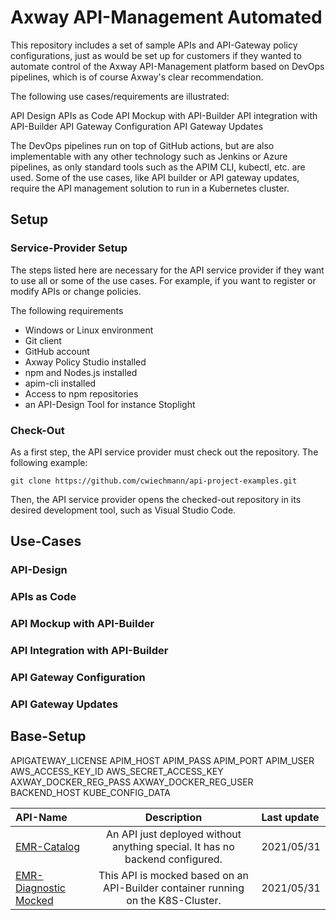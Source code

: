 # Axway API-Management Automated

This repository includes a set of sample APIs and API-Gateway policy configurations, just as would be set up for customers if they wanted to automate control of the Axway API-Management platform based on DevOps pipelines, which is of course Axway's clear recommendation.

The following use cases/requirements are illustrated:

API Design
APIs as Code
API Mockup with API-Builder
API integration with API-Builder
API Gateway Configuration
API Gateway Updates

The DevOps pipelines run on top of GitHub actions, but are also implementable with any other technology such as Jenkins or Azure pipelines, as only standard tools such as the APIM CLI, kubectl, etc. are used. 
Some of the use cases, like API builder or API gateway updates, require the API management solution to run in a Kubernetes cluster.

## Setup 

### Service-Provider Setup

The steps listed here are necessary for the API service provider if they want to use all or some of the use cases. For example, if you want to register or modify APIs or change policies.

The following requirements
- Windows or Linux environment
- Git client
- GitHub account
- Axway Policy Studio installed
- npm and Nodes.js installed
- apim-cli installed
- Access to npm repositories
- an API-Design Tool for instance Stoplight

### Check-Out

As a first step, the API service provider must check out the repository. The following example:
```
git clone https://github.com/cwiechmann/api-project-examples.git
```

Then, the API service provider opens the checked-out repository in its desired development tool, such as Visual Studio Code.

## Use-Cases

### API-Design

### APIs as Code

### API Mockup with API-Builder

### API Integration with API-Builder

### API Gateway Configuration

### API Gateway Updates


## Base-Setup

APIGATEWAY_LICENSE
APIM_HOST
APIM_PASS
APIM_PORT
APIM_USER
AWS_ACCESS_KEY_ID
AWS_SECRET_ACCESS_KEY
AXWAY_DOCKER_REG_PASS
AXWAY_DOCKER_REG_USER
BACKEND_HOST
KUBE_CONFIG_DATA


| API-Name                                             | Description                                                                                           | Last update  |
| :---                                                 | :---:                                                                                                 | :---         |
| [EMR-Catalog](api-emr-catalog)                       | An API just deployed without anything special. It has no backend configured.                          | 2021/05/31   |
| [EMR-Diagnostic Mocked](api-emr-diagnostic)          | This API is mocked based on an API-Builder container running on the K8S-Cluster.                      | 2021/05/31   |
